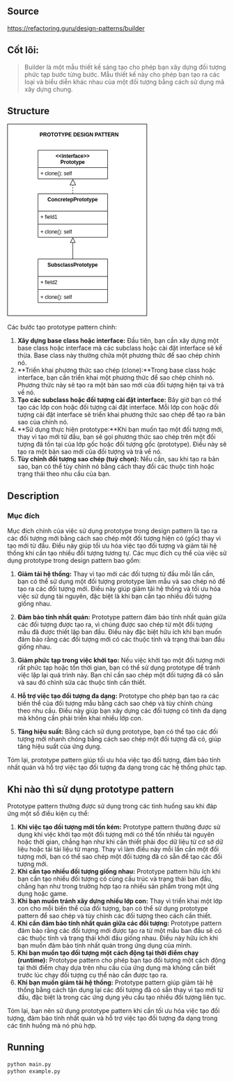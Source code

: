 ## Source

https://refactoring.guru/design-patterns/builder

## Cốt lõi:

> Builder là một mẫu thiết kế sáng tạo cho phép bạn xây dựng đối tượng phức tạp bước từng bước. Mẫu thiết kế này cho
> phép bạn tạo ra các loại và biểu diễn khác nhau của một đối tượng bằng cách sử dụng mã xây dựng chung.

## Structure

![alt tag](prototype.png)

Các bước tạo prototype pattern chính:

1. **Xây dựng base class hoặc interface:** Đầu tiên, bạn cần xây dựng một base class hoặc interface mà các subclass hoặc
   cài đặt interface sẽ kế thừa. Base class này thường chứa một phương thức để sao chép chính nó.
2. **Triển khai phương thức sao chép (clone):**Trong base class hoặc interface, bạn cần triển khai một phương thức để sao
   chép chính nó. Phương thức này sẽ tạo ra một bản sao mới của đối tượng hiện tại và trả về nó.
3. **Tạo các subclass hoặc đối tượng cài đặt interface:** Bây giờ bạn có thể tạo các lớp con hoặc đối tượng cài đặt
   interface. Mỗi lớp con hoặc đối tượng cài đặt interface sẽ triển khai phương thức sao chép để tạo ra bản sao của
   chính nó.
4. **Sử dụng thực hiện prototype:**Khi bạn muốn tạo một đối tượng mới, thay vì tạo mới từ đầu, bạn sẽ gọi phương thức sao
   chép trên một đối tượng đã tồn tại của lớp gốc hoặc đối tượng gốc (prototype). Điều này sẽ tạo ra một bản sao mới của
   đối tượng và trả về nó.
5. **Tùy chỉnh đối tượng sao chép (tuỳ chọn):** Nếu cần, sau khi tạo ra bản sao, bạn có thể tùy chỉnh nó bằng cách thay đổi
   các thuộc tính hoặc trạng thái theo nhu cầu của bạn.

## Description

### Mục đích

Mục đích chính của việc sử dụng prototype trong design pattern là tạo ra các đối tượng mới bằng cách sao chép một đối
tượng hiện có (gốc) thay vì tạo mới từ đầu. Điều này giúp tối ưu hóa việc tạo đối tượng và giảm tải hệ thống khi cần tạo
nhiều đối tượng tương tự. Các mục đích cụ thể của việc sử dụng prototype trong design pattern bao gồm:

1. **Giảm tải hệ thống:** Thay vì tạo mới các đối tượng từ đầu mỗi lần cần, bạn có thể sử dụng một đối tượng prototype
   làm mẫu và sao chép nó để tạo ra các đối tượng mới. Điều này giúp giảm tải hệ thống và tối ưu hóa việc sử dụng tài
   nguyên, đặc biệt là khi bạn cần tạo nhiều đối tượng giống nhau.
2. **Đảm bảo tính nhất quán:** Prototype pattern đảm bảo tính nhất quán giữa các đối tượng được tạo ra, vì chúng được
   sao chép từ một đối tượng mẫu đã được thiết lập ban đầu. Điều này đặc biệt hữu ích khi bạn muốn đảm bảo rằng các đối
   tượng mới có các thuộc tính và trạng thái ban đầu giống nhau.

3. **Giảm phức tạp trong việc khởi tạo:** Nếu việc khởi tạo một đối tượng mới rất phức tạp hoặc tốn thời gian, bạn có
   thể sử dụng prototype để tránh việc lặp lại quá trình này. Bạn chỉ cần sao chép một đối tượng đã có sẵn và sau đó
   chỉnh sửa các thuộc tính cần thiết.

4. **Hỗ trợ việc tạo đối tượng đa dạng:** Prototype cho phép bạn tạo ra các biến thể của đối tượng mẫu bằng cách sao
   chép và tùy chỉnh chúng theo nhu cầu. Điều này giúp bạn xây dựng các đối tượng có tính đa dạng mà không cần phải triển khai
   nhiều lớp con.

5. **Tăng hiệu suất:** Bằng cách sử dụng prototype, bạn có thể tạo các đối tượng mới nhanh chóng bằng cách sao chép một
   đối tượng đã có, giúp tăng hiệu suất của ứng dụng.

Tóm lại, prototype pattern giúp tối ưu hóa việc tạo đối tượng, đảm bảo tính nhất quán và hỗ trợ việc tạo đối tượng đa
dạng trong các hệ thống phức tạp.

## Khi nào thì sử dụng prototype pattern

Prototype pattern thường được sử dụng trong các tình huống sau khi đáp ứng một số điều kiện cụ thể:

1. **Khi việc tạo đối tượng mới tốn kém:** Prototype pattern thường được sử dụng khi việc khởi tạo một đối tượng mới có
   thể tốn nhiều tài nguyên hoặc thời gian, chẳng hạn như khi cần thiết phải đọc dữ liệu từ cơ sở dữ liệu hoặc tải tài
   liệu từ mạng. Thay vì làm điều này mỗi lần cần một đối tượng mới, bạn có thể sao chép một đối tượng đã có sẵn để tạo
   các đối tượng mới.
2. **Khi cần tạo nhiều đối tượng giống nhau:** Prototype pattern hữu ích khi bạn cần tạo nhiều đối tượng có cùng cấu
   trúc và trạng thái ban đầu, chẳng hạn như trong trường hợp tạo ra nhiều sản phẩm trong một ứng dụng hoặc game.
3. **Khi bạn muốn tránh xây dựng nhiều lớp con:** Thay vì triển khai một lớp con cho mỗi biến thể của đối tượng, bạn có
   thể sử dụng prototype pattern để sao chép và tùy chỉnh các đối tượng theo cách cần thiết.
4. **Khi cần đảm bảo tính nhất quán giữa các đối tượng:** Prototype pattern đảm bảo rằng các đối tượng mới được tạo ra
   từ một mẫu ban đầu sẽ có các thuộc tính và trạng thái khởi đầu giống nhau. Điều này hữu ích khi bạn muốn đảm bảo tính
   nhất quán trong ứng dụng của mình.
5. **Khi bạn muốn tạo đối tượng một cách động tại thời điểm chạy (runtime):** Prototype pattern cho phép bạn tạo đối
   tượng một cách động tại thời điểm chạy dựa trên nhu cầu của ứng dụng mà không cần biết trước lúc chạy đối tượng cụ
   thể nào cần được tạo ra.
6. **Khi bạn muốn giảm tải hệ thống:** Prototype pattern giúp giảm tải hệ thống bằng cách tận dụng lại các đối tượng đã
   có sẵn thay vì tạo mới từ đầu, đặc biệt là trong các ứng dụng yêu cầu tạo nhiều đối tượng liên tục.

Tóm lại, bạn nên sử dụng prototype pattern khi cần tối ưu hóa việc tạo đối tượng, đảm bảo tính nhất quán và hỗ trợ việc
tạo đối tượng đa dạng trong các tình huống mà nó phù hợp.

## Running

```
python main.py
python example.py
```